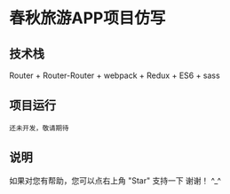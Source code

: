 # 春秋旅游APP项目仿写
## 技术栈  
Router + Router-Router + webpack + Redux + ES6 + sass
## 项目运行
```
还未开发，敬请期待
```
## 说明
如果对您有帮助，您可以点右上角 "Star" 支持一下 谢谢！ ^_^
